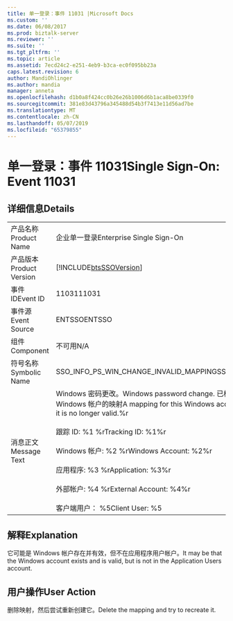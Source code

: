 ```yaml
---
title: 单一登录：事件 11031 |Microsoft Docs
ms.custom: ''
ms.date: 06/08/2017
ms.prod: biztalk-server
ms.reviewer: ''
ms.suite: ''
ms.tgt_pltfrm: ''
ms.topic: article
ms.assetid: 7ecd24c2-e251-4eb9-b3ca-ec0f095bb23a
caps.latest.revision: 6
author: MandiOhlinger
ms.author: mandia
manager: anneta
ms.openlocfilehash: d1b0a8f424cc0b26e26b1006d6b1aca8be0339f0
ms.sourcegitcommit: 381e83d43796a345488d54b3f7413e11d56ad7be
ms.translationtype: MT
ms.contentlocale: zh-CN
ms.lasthandoff: 05/07/2019
ms.locfileid: "65379855"
---
```

# <a name="single-sign-on-event-11031"></a><span data-ttu-id="908d2-102">单一登录：事件 11031</span><span class="sxs-lookup"><span data-stu-id="908d2-102">Single Sign-On: Event 11031</span></span>
## <a name="details"></a><span data-ttu-id="908d2-103">详细信息</span><span class="sxs-lookup"><span data-stu-id="908d2-103">Details</span></span>  
  
|                 |                                                                                                                                                                                                                                                                                         |
|-----------------|-----------------------------------------------------------------------------------------------------------------------------------------------------------------------------------------------------------------------------------------------------------------------------------------|
|  <span data-ttu-id="908d2-104">产品名称</span><span class="sxs-lookup"><span data-stu-id="908d2-104">Product Name</span></span>   |                                                                                                                                <span data-ttu-id="908d2-105">企业单一登录</span><span class="sxs-lookup"><span data-stu-id="908d2-105">Enterprise Single Sign-On</span></span>                                                                                                                                |
| <span data-ttu-id="908d2-106">产品版本</span><span class="sxs-lookup"><span data-stu-id="908d2-106">Product Version</span></span> |                                                                                                               [!INCLUDE[btsSSOVersion](../includes/btsssoversion-md.md)]                                                                                                                |
|    <span data-ttu-id="908d2-107">事件 ID</span><span class="sxs-lookup"><span data-stu-id="908d2-107">Event ID</span></span>     |                                                                                                                                          <span data-ttu-id="908d2-108">11031</span><span class="sxs-lookup"><span data-stu-id="908d2-108">11031</span></span>                                                                                                                                          |
|  <span data-ttu-id="908d2-109">事件源</span><span class="sxs-lookup"><span data-stu-id="908d2-109">Event Source</span></span>   |                                                                                                                                         <span data-ttu-id="908d2-110">ENTSSO</span><span class="sxs-lookup"><span data-stu-id="908d2-110">ENTSSO</span></span>                                                                                                                                          |
|    <span data-ttu-id="908d2-111">组件</span><span class="sxs-lookup"><span data-stu-id="908d2-111">Component</span></span>    |                                                                                                                                           <span data-ttu-id="908d2-112">不可用</span><span class="sxs-lookup"><span data-stu-id="908d2-112">N/A</span></span>                                                                                                                                           |
|  <span data-ttu-id="908d2-113">符号名称</span><span class="sxs-lookup"><span data-stu-id="908d2-113">Symbolic Name</span></span>  |                                                                                                                         <span data-ttu-id="908d2-114">SSO_INFO_PS_WIN_CHANGE_INVALID_MAPPING</span><span class="sxs-lookup"><span data-stu-id="908d2-114">SSO_INFO_PS_WIN_CHANGE_INVALID_MAPPING</span></span>                                                                                                                          |
|  <span data-ttu-id="908d2-115">消息正文</span><span class="sxs-lookup"><span data-stu-id="908d2-115">Message Text</span></span>   | <span data-ttu-id="908d2-116">Windows 密码更改。</span><span class="sxs-lookup"><span data-stu-id="908d2-116">Windows password change.</span></span> <span data-ttu-id="908d2-117">已检测到但被忽略，因为它不再 valid.%r 此 Windows 帐户的映射</span><span class="sxs-lookup"><span data-stu-id="908d2-117">A mapping for this Windows account has been detected but ignored because it is no longer valid.%r</span></span><br /><br /> <span data-ttu-id="908d2-118">跟踪 ID: %1 %r</span><span class="sxs-lookup"><span data-stu-id="908d2-118">Tracking ID: %1%r</span></span><br /><br /> <span data-ttu-id="908d2-119">Windows 帐户: %2 %r</span><span class="sxs-lookup"><span data-stu-id="908d2-119">Windows Account: %2%r</span></span><br /><br /> <span data-ttu-id="908d2-120">应用程序: %3 %r</span><span class="sxs-lookup"><span data-stu-id="908d2-120">Application: %3%r</span></span><br /><br /> <span data-ttu-id="908d2-121">外部帐户: %4 %r</span><span class="sxs-lookup"><span data-stu-id="908d2-121">External Account: %4%r</span></span><br /><br /> <span data-ttu-id="908d2-122">客户端用户： %5</span><span class="sxs-lookup"><span data-stu-id="908d2-122">Client User: %5</span></span> |
  
## <a name="explanation"></a><span data-ttu-id="908d2-123">解释</span><span class="sxs-lookup"><span data-stu-id="908d2-123">Explanation</span></span>  
 <span data-ttu-id="908d2-124">它可能是 Windows 帐户存在并有效，但不在应用程序用户帐户。</span><span class="sxs-lookup"><span data-stu-id="908d2-124">It may be that the Windows account exists and is valid, but is not in the Application Users account.</span></span>  
  
## <a name="user-action"></a><span data-ttu-id="908d2-125">用户操作</span><span class="sxs-lookup"><span data-stu-id="908d2-125">User Action</span></span>  
 <span data-ttu-id="908d2-126">删除映射，然后尝试重新创建它。</span><span class="sxs-lookup"><span data-stu-id="908d2-126">Delete the mapping and try to recreate it.</span></span>